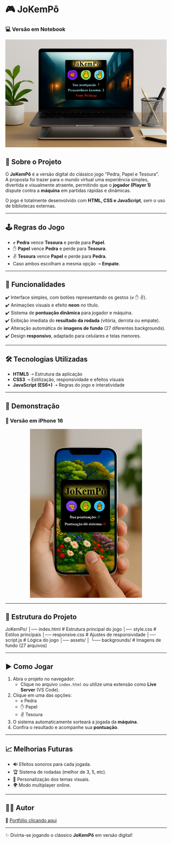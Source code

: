 # 🎮 JoKemPô  

### 💻 Versão em Notebook  
![notebook-preview](https://github.com/AlexandreSilva78/Jogo-JoKemP-/blob/main/img/jokempo-notebook.png)   

## 📌 Sobre o Projeto  
O **JoKemPô** é a versão digital do clássico jogo "Pedra, Papel e Tesoura".  
A proposta foi trazer para o mundo virtual uma experiência simples, divertida e visualmente atraente, permitindo que o **jogador (Player 1)** dispute contra a **máquina** em partidas rápidas e dinâmicas.  

O jogo é totalmente desenvolvido com **HTML, CSS e JavaScript**, sem o uso de bibliotecas externas.  

---

## 🕹️ Regras do Jogo  
- ✊ **Pedra** vence **Tesoura** e perde para **Papel**.  
- ✋ **Papel** vence **Pedra** e perde para **Tesoura**.  
- ✌️ **Tesoura** vence **Papel** e perde para **Pedra**.  
- Caso ambos escolham a mesma opção ➝ **Empate**.  

---

## 🚀 Funcionalidades  
✔️ Interface simples, com botões representando os gestos (✊ ✋ ✌️).  
✔️ Animações visuais e efeito **neon** no título.  
✔️ Sistema de **pontuação dinâmica** para jogador e máquina.  
✔️ Exibição imediata do **resultado da rodada** (vitória, derrota ou empate).  
✔️ Alteração automática de **imagens de fundo** (27 diferentes backgrounds).  
✔️ Design **responsivo**, adaptado para celulares e telas menores.  

---

## 🛠️ Tecnologias Utilizadas  
- **HTML5** ➝ Estrutura da aplicação  
- **CSS3** ➝ Estilização, responsividade e efeitos visuais  
- **JavaScript (ES6+)** ➝ Regras do jogo e interatividade  

---

## 📸 Demonstração  

### 📱 Versão em iPhone 16  
<div align="center">
  <img src='https://github.com/AlexandreSilva78/Jogo-JoKemP-/blob/main/img/jokempo-responsivo.png' width="350" height='auto'/>  
</div>

---

## 📂 Estrutura do Projeto  
JoKemPo/
│── index.html # Estrutura principal do jogo
│── style.css # Estilos principais
│── responsive.css # Ajustes de responsividade
│── script.js # Lógica do jogo
│── assets/
│ └── backgrounds/ # Imagens de fundo (27 arquivos)

---

## ▶️ Como Jogar  
1. Abra o projeto no navegador:  
   - Clique no arquivo `index.html` ou utilize uma extensão como **Live Server** (VS Code).  
2. Clique em uma das opções:  
   - ✊ Pedra  
   - ✋ Papel  
   - ✌️ Tesoura  
3. O sistema automaticamente sorteará a jogada da **máquina**.  
4. Confira o resultado e acompanhe sua **pontuação**.  

---

## 📈 Melhorias Futuras  
- 🔊 Efeitos sonoros para cada jogada.  
- 🏆 Sistema de rodadas (melhor de 3, 5, etc).  
- 🎨 Personalização dos temas visuais.  
- 🌍 Modo multiplayer online.  

---

## 👨‍💻 Autor  

📌 <a href="https://alexandresilva78.github.io/Jogo-JoKemP-/">Portfólio clicando aqui</a>

---
✨ Divirta-se jogando o clássico **JoKemPô** em versão digital!
